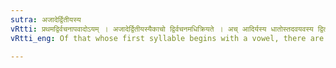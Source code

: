 ```yaml
---
sutra: अजादेर्द्वितीयस्य
vRtti: प्रथमद्विर्वचनापवादोऽयम् । अजादेर्द्वितीयस्यैकाचो द्विर्वचनमधिक्रियते । अच् आदिर्यस्य धातोस्तदवयवस्य द्वितीयस्यैकाचो द्वे भवतः ॥
vRtti_eng: Of that whose first syllable begins with a vowel, there are two in the room of the second portion containing a single vowel.

---
```

